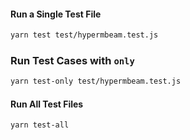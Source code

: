 #### Run a Single Test File

```bash
yarn test test/hypermbeam.test.js
```

### Run Test Cases with `only`

```bash
yarn test-only test/hypermbeam.test.js
```

#### Run All Test Files

```bash
yarn test-all
```
